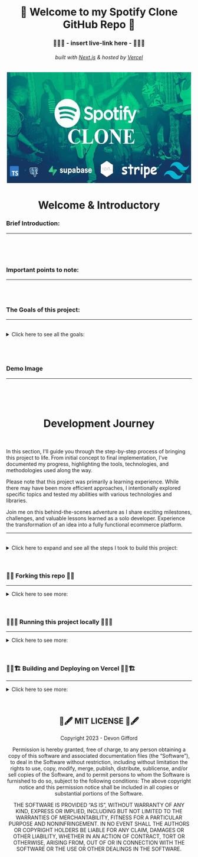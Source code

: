 <!-- Introduction Text -->
<div align="center">
    <h1>👋 Welcome to my Spotify Clone GitHub Repo 👋 </h1>
    <h3> 🎯🎯🎯 - insert live-link here -  🎯🎯🎯 </h3>
        <h6>
            built with <a href="https://nextjs.org">Next.js</a> &
            hosted by <a href="https://vercel.com/">Vercel</a> 
        </h6>
</div>

<!-- Logo -->
<p align='center'>
    <img src="public/assets/github-read-me/SpotifyClone.webp" alt="Demo" title="DemoImage" width="500" height="300">
</p>



<!-- Tech Used in this Project
<p align='center'>
    <a href="https://skillicons.dev">
        <img src="https://skillicons.dev/icons?i=ts,tailwind,nextjs,vercel,github,vscode" />
    </a>
</p>
<hr> -->




<h1 align='center'> Welcome & Introductory </h1>








### Brief Introduction:
<!-- -------------------------------------------------------------------------- -->
<hr/>



<!-- Welcome to my Ecommerce Project Repository, a portfolio project of mine!

This project serves as a personal learning experience, allowing me to test my abilities in seeing a project through from start to finish. Rather than replicating existing stores, the focus is on developing robust business logic and integrating various technologies.

My goal was to fully immerse myself in building an ecommerce application, exploring different topics and honing my implementation and integration skills. While efficiency could have been prioritized, the main objective was to gain comprehensive knowledge. -->
<br><br><br/>











### Important points to note:
<!-- -------------------------------------------------------------------------- -->
<hr>



<!-- <li> The project places less emphasis on creating visually stunning designs. Instead, it prioritizes building and refining business logic, implementing functionality, and exploring diverse technologies.
<br><br>
<li> The user interface and design maintain a minimalistic and functional approach, allowing a greater focus on learning and development.
<br><br>
<li> This project doesn't aim to create a real store with actual products. Instead, the focus is on building business logic and refining development skills, simulating real-world scenarios and mirroring professional work environments.
<br><br>
You can see all tickets created & closed here  :   <a href="https://github.com/DevonGifford/Ecommerce_Showcase/issues?q=is%3Aissue+is%3Aclosed">Closed Tickets ✅</a> -->

<br><br/>












### The Goals of this project:
<!-- -------------------------------------------------------------------------- -->
<hr>

<br>


<!-- Small container -->
<details>
<summary> Click here to see all the goals: </summary>
<br/>

<div>
    <ul>
        <li> 1
        <li> 2
        <li> 3
        <li> 4
        <li> 5
        <li> 6
        <li> 7
        <li> 8
        <li> 9
        <li> 10
    </ul> 
</div>

<!-- CLOSING DIV -->
</details>
<br/><br/><br/>



### Demo Image
<hr>

<!-- Demo Image 🎯🎯🎯 -->
<!-- <p align='center'>
    <img src="public/assets/PortfolioDemoDevon.png" alt="Demo" title="DemoImage" width="650" height="650">
</p> -->

<br><br><br>


<!-- -------------------------------------------------------------------------- -->

<h1 align='center'> Development Journey</h1>

<!-- -------------------------------------------------------------------------- -->


<br/>

In this section, I'll guide you through the step-by-step process of bringing this project to life. From initial concept to final implementation, I've documented my progress, highlighting the tools, technologies, and methodologies used along the way.

Please note that this project was primarily a learning experience. While there may have been more efficient approaches, I intentionally explored specific topics and tested my abilities with various technologies and libraries.

Join me on this behind-the-scenes adventure as I share exciting milestones, challenges, and valuable lessons learned as a solo developer. Experience the transformation of an idea into a fully functional ecommerce platform.
<br>
<hr>

<br/>

<!-- DEV JOURNEY CONTAINER OPEN -->
<details>
<summary>  Click here to expand and see all the steps I took to build this project: </summary>

<br/>
<br/>


## 1. Scaffolding the Project 
<hr>
<!-- SECTION container open -->
<details>
<summary> Click here to see more: </summary>
<br>

test test test test test test test test test test test test test test test test test test test test test test test test test test test test test test test test test test test test test test test test 

<!-- SECTION container closed -->
</details>
<br/><br/>



<!-- DEV JOURNEY CONTAINER CLOSED -->
</details>
<br/><br/>
















### 🍴🔱 Forking this repo 🍴🔱
---------------------------------------------------

<!-- SECTION container open -->
<details>
<summary> Click here to see more: </summary>
<br>
    Yes, you are welcome to fork this repo. <br>
    However, please give all proper credit by linking back to me
    <br><br>
    <h6> You could also give me a star if you like this project 😉⭐ </h6>
    <br>

    
<!-- CLOSED -->
</details>
<br/><br/>




### 🏃‍♂️💨 Running this project locally 🏃‍♂️💨
---------------------------------------------------

<!-- SECTION container open -->
<details>
<summary> Click here to see more: </summary>
<br>

System Requirements:
<ul>
<li>Node.js 16.8 or later.
<li>macOS, Windows (including WSL), and Linux are supported.
</ul>

First, Install dependencies
```bash
npm install
```

Second, run the development server:

```bash
npm run dev
```

Third, Open up <code>localhost:3000</code> to view your application. <br>
Open [http://localhost:3000](http://localhost:3000) with your browser to see the result.

<ul>
<li>You can start editing the page by modifying `pages/index.tsx`. The page auto-updates as you edit the file.
<li>[API routes](https://nextjs.org/docs/api-routes/introduction) can be accessed on [http://localhost:3000/api/hello](http://localhost:3000/api/hello). This endpoint can be edited in `pages/api/hello.ts`.
<li>The `pages/api` directory is mapped to `/api/*`. Files in this directory are treated as [API routes](https://nextjs.org/docs/api-routes/introduction) instead of React pages.
<li>This project uses [`next/font`](https://nextjs.org/docs/basic-features/font-optimization) to automatically optimize and load Inter, a custom Google Font.
</ul>
<br>
<br>

<!-- CLOSED -->
</details>
<br/><br/>




### 👷‍♂️🏗 Building and Deploying on Vercel 👷‍♂️🏗 
---------------------------------------------------

<!-- SECTION container open -->
<details>
<summary> Click here to see more: </summary>
<br>

The easiest way to deploy your Next.js app is to use the [Vercel Platform](https://vercel.com/new?utm_medium=default-template&filter=next.js&utm_source=create-next-app&utm_campaign=create-next-app-readme) from the creators of Next.js.

Check out our [Next.js deployment documentation](https://nextjs.org/docs/deployment) for more details.

This is a [Next.js](https://nextjs.org/) project bootstrapped with [`create-next-app`](https://github.com/vercel/next.js/tree/canary/packages/create-next-app).
<br>
<br>
<br>

<!-- DEV JOURNEY CONTAINER CLOSED -->
</details>
<br/><br/>





<h2 align='center'>📃🖋 MIT LICENSE 📃🖋</h2>
<!-- ------------------------------------------------------------------ -->

<p align='center'>
Copyright 2023 - Devon Gifford
</p>
<p align='center'>
Permission is hereby granted, free of charge, to any person obtaining a copy of this software and associated documentation files (the “Software”), to deal in the Software without restriction, including without limitation the rights to use, copy, modify, merge, publish, distribute, sublicense, and/or sell copies of the Software, and to permit persons to whom the Software is furnished to do so, subject to the following conditions:
The above copyright notice and this permission notice shall be included in all copies or substantial portions of the Software.
</p>
<p align='center'>
THE SOFTWARE IS PROVIDED “AS IS”, WITHOUT WARRANTY OF ANY KIND, EXPRESS OR IMPLIED, INCLUDING BUT NOT LIMITED TO THE WARRANTIES OF MERCHANTABILITY, FITNESS FOR A PARTICULAR PURPOSE AND NONINFRINGEMENT. IN NO EVENT SHALL THE AUTHORS OR COPYRIGHT HOLDERS BE LIABLE FOR ANY CLAIM, DAMAGES OR OTHER LIABILITY, WHETHER IN AN ACTION OF CONTRACT, TORT OR OTHERWISE, ARISING FROM, OUT OF OR IN CONNECTION WITH THE SOFTWARE OR THE USE OR OTHER DEALINGS IN THE SOFTWARE.
</p>